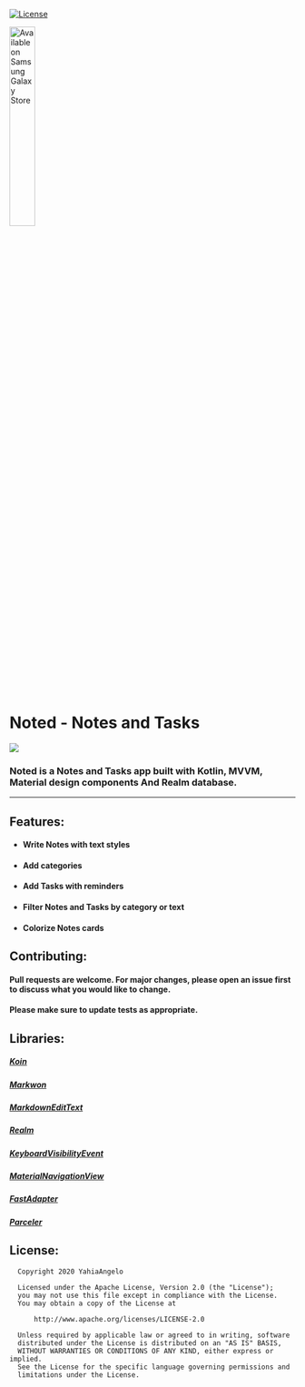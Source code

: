 [![License](https://img.shields.io/badge/License-Apache%202.0-blue.svg)](https://opensource.org/licenses/Apache-2.0)

<a href="https://play.google.com/store/apps/details?id=com.noted.noted"><img src="https://raw.githubusercontent.com/steverichey/google-play-badge-svg/master/img/en_get.svg" width="30%" alt="Available on Samsung Galaxy Store" style="max-width: 100%; height: auto;"></a>
# Noted - Notes and Tasks
![](https://i.imgur.com/iXeyxbj.png)

### Noted is a Notes and Tasks app built with Kotlin, MVVM, Material design components And Realm database.
----
## Features:
- #### Write Notes with text styles
- #### Add categories 
- #### Add Tasks with reminders
- #### Filter Notes and Tasks by category or text
- #### Colorize Notes cards

## Contributing:
#### Pull requests are welcome. For major changes, please open an issue first to discuss what you would like to change.
#### Please make sure to update tests as appropriate.
## Libraries:
##### [Koin](https://www.google.com/url?sa=t&rct=j&q=&esrc=s&source=web&cd=&cad=rja&uact=8&ved=2ahUKEwjew5TLzoDrAhUKTBUIHf4fC00QFjAAegQIARAB&url=https%3A%2F%2Fgithub.com%2FInsertKoinIO%2Fkoin&usg=AOvVaw1s3Qoji50zT-ljqY3ZujWp)
##### [Markwon](https://www.google.com/url?sa=t&rct=j&q=&esrc=s&source=web&cd=&cad=rja&uact=8&ved=2ahUKEwie8PPhzYDrAhX-SBUIHWuKC9gQFjAAegQIBxAB&url=https%3A%2F%2Fgithub.com%2Fnoties%2FMarkwon&usg=AOvVaw3WGU1V5UI1ayfsV538PEGN)
##### [MarkdownEditText](https://github.com/YahiaAngelo/MarkdownEditText)
##### [Realm](https://www.google.com/url?sa=t&rct=j&q=&esrc=s&source=web&cd=&cad=rja&uact=8&ved=2ahUKEwiN0NbpzoDrAhUAQhUIHSGnDkYQFjAFegQIAxAB&url=https%3A%2F%2Frealm.io%2Fdocs%2Fkotlin%2Flatest%2F&usg=AOvVaw2TXgpLC6zfKR3PlSEnkQlY)
##### [KeyboardVisibilityEvent](https://github.com/yshrsmz/KeyboardVisibilityEvent)
##### [MaterialNavigationView](https://github.com/PatilShreyas/MaterialNavigationView-Android)
##### [FastAdapter](https://github.com/mikepenz/FastAdapter)
##### [Parceler](https://www.google.com/url?sa=t&rct=j&q=&esrc=s&source=web&cd=&cad=rja&uact=8&ved=2ahUKEwizkJTBzYDrAhWrShUIHcTzBGoQFjAAegQIARAB&url=https%3A%2F%2Fgithub.com%2Fjohncarl81%2Fparceler&usg=AOvVaw2D9MCHst-nzAYbIQe0tCNQ)

## License: 
```
  Copyright 2020 YahiaAngelo

  Licensed under the Apache License, Version 2.0 (the "License");
  you may not use this file except in compliance with the License.
  You may obtain a copy of the License at

      http://www.apache.org/licenses/LICENSE-2.0

  Unless required by applicable law or agreed to in writing, software
  distributed under the License is distributed on an "AS IS" BASIS,
  WITHOUT WARRANTIES OR CONDITIONS OF ANY KIND, either express or implied.
  See the License for the specific language governing permissions and
  limitations under the License.
  ```

